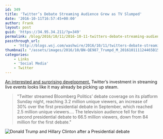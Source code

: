 ```yaml
---
id: 349
title: 'Twitter’s Debate Streaming Audience Grew as TV Slumped'
date: '2016-10-11T16:57:45+00:00'
author: Frank
layout: post
guid: 'https://34.95.34.211/?p=349'
permalink: /blog/2016/10/11/2016-10-11-twitters-debate-streaming-audience-grew-as-tv-slumped/
passthrough_url:
    - 'http://blogs.wsj.com/washwire/2016/10/11/twitters-debate-streaming-audience-grew-as-tv-slumped/'
thumbnail: "/assets/images/2016/10/BN-QE987_Trumpd_M_201610111124465B15D.jpg"
categories:
    - Links
    - 'Social Media'
    - Twitter
---
```


[An interested and surprising development.](http://blogs.wsj.com/washwire/2016/10/11/twitters-debate-streaming-audience-grew-as-tv-slumped/) Twitter’s investment in streaming live events looks like it may already be picking up steam.

>	"Twitter streamed Bloomberg Politics’ debate 
>	coverage on its platform Sunday night, 
>	reaching 3.2 million unique viewers, an 
>	increase of 30% over the first presidential 
>	debate in September, which reached 2.5 million 
>	unique viewers…. The television audience fell 
>	for the second presidential debate to 66.5 
>	million viewers, down from 84 million 
>	for the first debate."

![Donald Trump and Hillary Clinton after a Presidential debate]({{site.url}}{{site.baseurl}}/assets/images/2016/10/BN-QE987_Trumpd_M_201610111124465B15D.jpg)